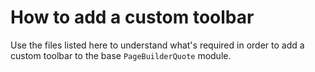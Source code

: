 # How to add a custom toolbar

Use the files listed here to understand what's required in order to add a custom toolbar to the base `PageBuilderQuote` module.
